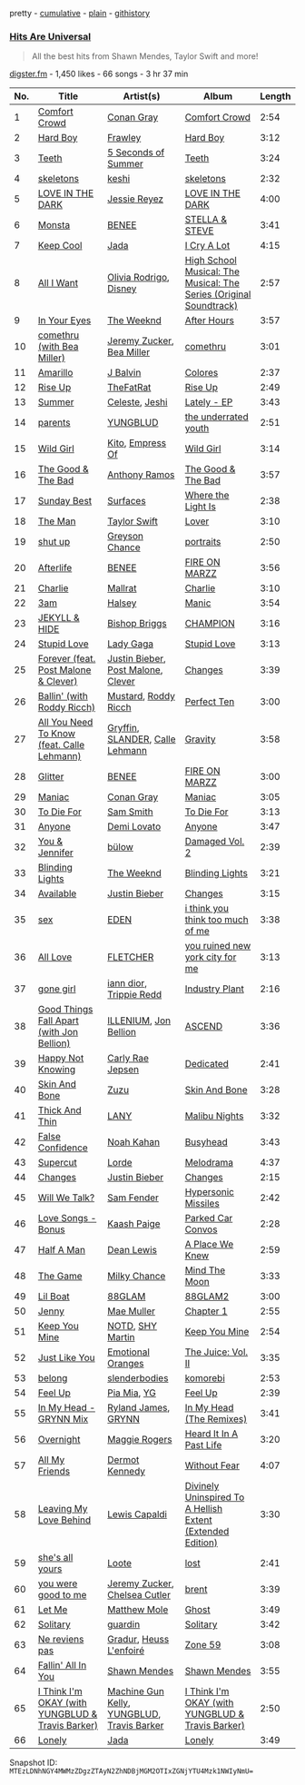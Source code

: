 pretty - [cumulative](/playlists/cumulative/0RBvdfnbMgXjWu7ywqURZc.md) - [plain](/playlists/plain/0RBvdfnbMgXjWu7ywqURZc) - [githistory](https://github.githistory.xyz/mackorone/spotify-playlist-archive/blob/main/playlists/plain/0RBvdfnbMgXjWu7ywqURZc)

### [Hits Are Universal](https://open.spotify.com/playlist/0RBvdfnbMgXjWu7ywqURZc)

> All the best hits from Shawn Mendes, Taylor Swift and more!

[digster.fm](https://open.spotify.com/user/digster.fm) - 1,450 likes - 66 songs - 3 hr 37 min

| No. | Title | Artist(s) | Album | Length |
|---|---|---|---|---|
| 1 | [Comfort Crowd](https://open.spotify.com/track/48Kszfw1hinlKdMrnE85sg) | [Conan Gray](https://open.spotify.com/artist/4Uc8Dsxct0oMqx0P6i60ea) | [Comfort Crowd](https://open.spotify.com/album/6WTXcblKHvnTAfVbqXLmoA) | 2:54 |
| 2 | [Hard Boy](https://open.spotify.com/track/58ASzIQ5TBNQuAvCOZorjF) | [Frawley](https://open.spotify.com/artist/0Ey8TMIVvT6OSYiblEuyMh) | [Hard Boy](https://open.spotify.com/album/4orFYFFPPT0XPqDSehtseF) | 3:12 |
| 3 | [Teeth](https://open.spotify.com/track/1JRK7srBWUtAW7dPabKBwJ) | [5 Seconds of Summer](https://open.spotify.com/artist/5Rl15oVamLq7FbSb0NNBNy) | [Teeth](https://open.spotify.com/album/6JdZip7wqJcGYtYDnzpp8T) | 3:24 |
| 4 | [skeletons](https://open.spotify.com/track/2BuJrxYKhYky20dQqTlobO) | [keshi](https://open.spotify.com/artist/3pc0bOVB5whxmD50W79wwO) | [skeletons](https://open.spotify.com/album/14IZ6aHadzsKrNMnntwLb0) | 2:32 |
| 5 | [LOVE IN THE DARK](https://open.spotify.com/track/6WrHKidpEVkYKX3vSQhBgL) | [Jessie Reyez](https://open.spotify.com/artist/3KedxarmBCyFBevnqQHy3P) | [LOVE IN THE DARK](https://open.spotify.com/album/1cotXPn0CcR0ZCQWcTtZe0) | 4:00 |
| 6 | [Monsta](https://open.spotify.com/track/2dZ6qbPiSoemJYoFWv9e0e) | [BENEE](https://open.spotify.com/artist/0Cp8WN4V8Tu4QJQwCN5Md4) | [STELLA & STEVE](https://open.spotify.com/album/3ZJSoxsPMkNC9eb6gUn0Q8) | 3:41 |
| 7 | [Keep Cool](https://open.spotify.com/track/4r74NT4GSEeMd2Udp4ymyv) | [Jada](https://open.spotify.com/artist/2pobDPwk9fuzujz5YKKAVB) | [I Cry A Lot](https://open.spotify.com/album/7MADxJsa5sGchyRV3TlS0a) | 4:15 |
| 8 | [All I Want](https://open.spotify.com/track/1v6svH1Fyx9C1nIt1mA2DT) | [Olivia Rodrigo](https://open.spotify.com/artist/1McMsnEElThX1knmY4oliG), [Disney](https://open.spotify.com/artist/3xvaSlT4xsyk6lY1ESOspO) | [High School Musical: The Musical: The Series \(Original Soundtrack\)](https://open.spotify.com/album/4GgojLZOPRu8MdUVmjNRSI) | 2:57 |
| 9 | [In Your Eyes](https://open.spotify.com/track/7szuecWAPwGoV1e5vGu8tl) | [The Weeknd](https://open.spotify.com/artist/1Xyo4u8uXC1ZmMpatF05PJ) | [After Hours](https://open.spotify.com/album/4yP0hdKOZPNshxUOjY0cZj) | 3:57 |
| 10 | [comethru \(with Bea Miller\)](https://open.spotify.com/track/0PgYPBGqF6Wm5KFHQ81nq5) | [Jeremy Zucker](https://open.spotify.com/artist/3gIRvgZssIb9aiirIg0nI3), [Bea Miller](https://open.spotify.com/artist/1o2NpYGqHiCq7FoiYdyd1x) | [comethru](https://open.spotify.com/album/10Dr3GO6OzrOwJwoY11IoH) | 3:01 |
| 11 | [Amarillo](https://open.spotify.com/track/6zEgnpM0qYmHLDnh8WPejL) | [J Balvin](https://open.spotify.com/artist/1vyhD5VmyZ7KMfW5gqLgo5) | [Colores](https://open.spotify.com/album/2mX8ktJoWvyidWBU9U8Jis) | 2:37 |
| 12 | [Rise Up](https://open.spotify.com/track/6inzGTxyGsXVjpVKtFGrcE) | [TheFatRat](https://open.spotify.com/artist/3OKg7YbOIatODzkRIbLJR4) | [Rise Up](https://open.spotify.com/album/6UiZtVFcizmfrwAU3yLQH3) | 2:49 |
| 13 | [Summer](https://open.spotify.com/track/5gM2SbhNzLAL9elqqrRwxu) | [Celeste](https://open.spotify.com/artist/49HlOY4gkHqsYG9GCuhkcc), [Jeshi](https://open.spotify.com/artist/0q8eApZJs5WDBxayY9769C) | [Lately \- EP](https://open.spotify.com/album/6FwmrujtL2r7FfFVw5GUjb) | 3:43 |
| 14 | [parents](https://open.spotify.com/track/68rVGSTnCiFOET9k5Vd8Se) | [YUNGBLUD](https://open.spotify.com/artist/6Ad91Jof8Niiw0lGLLi3NW) | [the underrated youth](https://open.spotify.com/album/0kGTcfwQC5nlsubgxUXdwP) | 2:51 |
| 15 | [Wild Girl](https://open.spotify.com/track/3IqwOIVNLdBs7av6n8Plrt) | [Kito](https://open.spotify.com/artist/3FLUBwpAnaIlIKeaBfsxFe), [Empress Of](https://open.spotify.com/artist/5QuBVnBPEzwYvFrgBbwpmU) | [Wild Girl](https://open.spotify.com/album/5gjaKIotnXLPTsb9lvp5vT) | 3:14 |
| 16 | [The Good & The Bad](https://open.spotify.com/track/6LD4m5kbjSemWJaA9DdEIp) | [Anthony Ramos](https://open.spotify.com/artist/660YptcR0hNHJ8iEr1qcse) | [The Good & The Bad](https://open.spotify.com/album/19HUwMGdjDSb7AnO2UXFIM) | 3:57 |
| 17 | [Sunday Best](https://open.spotify.com/track/1Cv1YLb4q0RzL6pybtaMLo) | [Surfaces](https://open.spotify.com/artist/4ETSs924pXMzjIeD6E9b4u) | [Where the Light Is](https://open.spotify.com/album/3mMWlBGocBwsS1Q0o9wvlc) | 2:38 |
| 18 | [The Man](https://open.spotify.com/track/3RauEVgRgj1IuWdJ9fDs70) | [Taylor Swift](https://open.spotify.com/artist/06HL4z0CvFAxyc27GXpf02) | [Lover](https://open.spotify.com/album/1NAmidJlEaVgA3MpcPFYGq) | 3:10 |
| 19 | [shut up](https://open.spotify.com/track/65mPCrY32YMQlBnmWVrKNa) | [Greyson Chance](https://open.spotify.com/artist/0Qnx1MPnHYt3jJCYrRFVwX) | [portraits](https://open.spotify.com/album/51EYIcwEHs2WpaiZrrjWtT) | 2:50 |
| 20 | [Afterlife](https://open.spotify.com/track/5WssbEU2WtMHm7NH37Nfz5) | [BENEE](https://open.spotify.com/artist/0Cp8WN4V8Tu4QJQwCN5Md4) | [FIRE ON MARZZ](https://open.spotify.com/album/6pTMhQX8gt1xegiIwo3Ekb) | 3:56 |
| 21 | [Charlie](https://open.spotify.com/track/5Z69nqYhcktzSRDIBA9JvS) | [Mallrat](https://open.spotify.com/artist/4OSArit7O2Jaj4mgf3YN7A) | [Charlie](https://open.spotify.com/album/2sf7N2WKAzMKlpPn0JuYbj) | 3:10 |
| 22 | [3am](https://open.spotify.com/track/1OfLNb6dQ9dra1B58iT9Ex) | [Halsey](https://open.spotify.com/artist/26VFTg2z8YR0cCuwLzESi2) | [Manic](https://open.spotify.com/album/68enXe5XcJdciSDAZr0Alr) | 3:54 |
| 23 | [JEKYLL & HIDE](https://open.spotify.com/track/3UmBgQiJhbNMmyPVceuH4d) | [Bishop Briggs](https://open.spotify.com/artist/0yb46jwm7gqbZXVXZQ8Z1e) | [CHAMPION](https://open.spotify.com/album/10XDik8bnbbPTfpO05tjwx) | 3:16 |
| 24 | [Stupid Love](https://open.spotify.com/track/2kJu14V7hbZw3I4K8L8SXb) | [Lady Gaga](https://open.spotify.com/artist/1HY2Jd0NmPuamShAr6KMms) | [Stupid Love](https://open.spotify.com/album/2HDW1EX8IBI3jqobswAfrZ) | 3:13 |
| 25 | [Forever \(feat\. Post Malone & Clever\)](https://open.spotify.com/track/2ZlCGeK30BLRNSPC832pNZ) | [Justin Bieber](https://open.spotify.com/artist/1uNFoZAHBGtllmzznpCI3s), [Post Malone](https://open.spotify.com/artist/246dkjvS1zLTtiykXe5h60), [Clever](https://open.spotify.com/artist/5yy76ufVriyvidNSvXlRU1) | [Changes](https://open.spotify.com/album/63iWSELt9V1kV6RSMxN7Ii) | 3:39 |
| 26 | [Ballin' \(with Roddy Ricch\)](https://open.spotify.com/track/3QzAOrNlsabgbMwlZt7TAY) | [Mustard](https://open.spotify.com/artist/0YinUQ50QDB7ZxSCLyQ40k), [Roddy Ricch](https://open.spotify.com/artist/757aE44tKEUQEqRuT6GnEB) | [Perfect Ten](https://open.spotify.com/album/2WrNHOba5u6P9S9xEboaUy) | 3:00 |
| 27 | [All You Need To Know \(feat\. Calle Lehmann\)](https://open.spotify.com/track/4TIkSdsNSfqpuq6ZYvCjAz) | [Gryffin](https://open.spotify.com/artist/2ZRQcIgzPCVaT9XKhXZIzh), [SLANDER](https://open.spotify.com/artist/20DZAfCuP1TKZl5KcY7z3Q), [Calle Lehmann](https://open.spotify.com/artist/2QeNM65b7IWvK4Ofcqz8cm) | [Gravity](https://open.spotify.com/album/2IAVHJdaRPFA6MQqXHoG75) | 3:58 |
| 28 | [Glitter](https://open.spotify.com/track/23TPP1eeElFfvYVznskwCY) | [BENEE](https://open.spotify.com/artist/0Cp8WN4V8Tu4QJQwCN5Md4) | [FIRE ON MARZZ](https://open.spotify.com/album/6pTMhQX8gt1xegiIwo3Ekb) | 3:00 |
| 29 | [Maniac](https://open.spotify.com/track/7hpJ9tATWb2vztlq99hERP) | [Conan Gray](https://open.spotify.com/artist/4Uc8Dsxct0oMqx0P6i60ea) | [Maniac](https://open.spotify.com/album/4x1U4pmSekLejbWCRI0SES) | 3:05 |
| 30 | [To Die For](https://open.spotify.com/track/2ZTYlnhhV1UAReg7wIGolx) | [Sam Smith](https://open.spotify.com/artist/2wY79sveU1sp5g7SokKOiI) | [To Die For](https://open.spotify.com/album/2motAeq8jZvHkF4VpbWSHf) | 3:13 |
| 31 | [Anyone](https://open.spotify.com/track/18ssFhD04lWo1RzpcohnrG) | [Demi Lovato](https://open.spotify.com/artist/6S2OmqARrzebs0tKUEyXyp) | [Anyone](https://open.spotify.com/album/4yP39SWfHBKh8J0HV3tCo1) | 3:47 |
| 32 | [You & Jennifer](https://open.spotify.com/track/0g21KZ1XJuhwexWPLpuEt1) | [bülow](https://open.spotify.com/artist/5vBrKGOjN10BMwB0cJADj4) | [Damaged Vol\. 2](https://open.spotify.com/album/1gZ3Wi966cliRIktXiaWij) | 2:39 |
| 33 | [Blinding Lights](https://open.spotify.com/track/0sf12qNH5qcw8qpgymFOqD) | [The Weeknd](https://open.spotify.com/artist/1Xyo4u8uXC1ZmMpatF05PJ) | [Blinding Lights](https://open.spotify.com/album/2ZfHkwHuoAZrlz7RMj0PDz) | 3:21 |
| 34 | [Available](https://open.spotify.com/track/1b6tPXXCV2fSNtR3SKWUQA) | [Justin Bieber](https://open.spotify.com/artist/1uNFoZAHBGtllmzznpCI3s) | [Changes](https://open.spotify.com/album/63iWSELt9V1kV6RSMxN7Ii) | 3:15 |
| 35 | [sex](https://open.spotify.com/track/26ZX2JrAb8AFbr8FFfAsO7) | [EDEN](https://open.spotify.com/artist/1t20wYnTiAT0Bs7H1hv9Wt) | [i think you think too much of me](https://open.spotify.com/album/7AVvQhnDEUidKyJsXmQ7ju) | 3:38 |
| 36 | [All Love](https://open.spotify.com/track/7iv32XEy2HlM7PqQO4lp5f) | [FLETCHER](https://open.spotify.com/artist/5qa31A9HySw3T7MKWI9bGg) | [you ruined new york city for me](https://open.spotify.com/album/4aGGhfTv8mJ9JAiz8dsa0L) | 3:13 |
| 37 | [gone girl](https://open.spotify.com/track/3iH29NcCxYgI5shlkZrUoB) | [iann dior](https://open.spotify.com/artist/6ASri4ePR7RlsvIQgWPJpS), [Trippie Redd](https://open.spotify.com/artist/6Xgp2XMz1fhVYe7i6yNAax) | [Industry Plant](https://open.spotify.com/album/5UuzudgFxwLkxC1LFajC5e) | 2:16 |
| 38 | [Good Things Fall Apart \(with Jon Bellion\)](https://open.spotify.com/track/3LxG9HkMMFP0MZuiw3O2rF) | [ILLENIUM](https://open.spotify.com/artist/45eNHdiiabvmbp4erw26rg), [Jon Bellion](https://open.spotify.com/artist/50JJSqHUf2RQ9xsHs0KMHg) | [ASCEND](https://open.spotify.com/album/60xcVwuQJAOyu11xf9mObS) | 3:36 |
| 39 | [Happy Not Knowing](https://open.spotify.com/track/4hDBBUfxZom9yCl67A8UAe) | [Carly Rae Jepsen](https://open.spotify.com/artist/6sFIWsNpZYqfjUpaCgueju) | [Dedicated](https://open.spotify.com/album/25it7uSpNFuRoD6uNc0Tfu) | 2:41 |
| 40 | [Skin And Bone](https://open.spotify.com/track/4q4pJ1s9hJYw6CnApmi327) | [Zuzu](https://open.spotify.com/artist/4GcpGBggb1BbFfG4jS2Wpm) | [Skin And Bone](https://open.spotify.com/album/5eCTCx6l0ic5jt68prp1PX) | 3:28 |
| 41 | [Thick And Thin](https://open.spotify.com/track/3D110t9ctcoOoylXsc3iR8) | [LANY](https://open.spotify.com/artist/49tQo2QULno7gxHutgccqF) | [Malibu Nights](https://open.spotify.com/album/6SWmGozzQDUaczHXMuE8Za) | 3:32 |
| 42 | [False Confidence](https://open.spotify.com/track/7nDFTHHwfe32a8qdp9XqPy) | [Noah Kahan](https://open.spotify.com/artist/2RQXRUsr4IW1f3mKyKsy4B) | [Busyhead](https://open.spotify.com/album/3DNQrMjvVGiueVrj1qquJd) | 3:43 |
| 43 | [Supercut](https://open.spotify.com/track/6K8VQ84MqhsoakN5MjrnVR) | [Lorde](https://open.spotify.com/artist/163tK9Wjr9P9DmM0AVK7lm) | [Melodrama](https://open.spotify.com/album/2B87zXm9bOWvAJdkJBTpzF) | 4:37 |
| 44 | [Changes](https://open.spotify.com/track/521Os1SMlxmsoevsqyjNmJ) | [Justin Bieber](https://open.spotify.com/artist/1uNFoZAHBGtllmzznpCI3s) | [Changes](https://open.spotify.com/album/63iWSELt9V1kV6RSMxN7Ii) | 2:15 |
| 45 | [Will We Talk?](https://open.spotify.com/track/5g0HSob4PEq7M8blV6y70i) | [Sam Fender](https://open.spotify.com/artist/6zlR5ttMfMNmwf2lecU9Cc) | [Hypersonic Missiles](https://open.spotify.com/album/7FWCgfnTgupXdyBy51ME9m) | 2:42 |
| 46 | [Love Songs \- Bonus](https://open.spotify.com/track/6qL5UWxRSQYml9O99ozoLv) | [Kaash Paige](https://open.spotify.com/artist/0f2YkMXwFNJNSX7MymevKE) | [Parked Car Convos](https://open.spotify.com/album/5CEfb4A8SgiCOY6R7c7s34) | 2:28 |
| 47 | [Half A Man](https://open.spotify.com/track/6WU74yOM3Evu2hoyy2g5g5) | [Dean Lewis](https://open.spotify.com/artist/3QSQFmccmX81fWCUSPTS7y) | [A Place We Knew](https://open.spotify.com/album/1mRtVjwGgBvLiaJhPGHZ8M) | 2:59 |
| 48 | [The Game](https://open.spotify.com/track/24nN6MHT8RXVLMPp5Xxfje) | [Milky Chance](https://open.spotify.com/artist/1hzfo8twXdOegF3xireCYs) | [Mind The Moon](https://open.spotify.com/album/4IVcJES0Og7KzrtA70DgC2) | 3:33 |
| 49 | [Lil Boat](https://open.spotify.com/track/3Zcv9IeYgCvEhxFTfsduaQ) | [88GLAM](https://open.spotify.com/artist/2I9SLklAOG0vdMiUUMNxRl) | [88GLAM2](https://open.spotify.com/album/1BgPkFMgud3lmEc6enZsjd) | 3:00 |
| 50 | [Jenny](https://open.spotify.com/track/2OeqBq7sa3QaN5pj3WmVSd) | [Mae Muller](https://open.spotify.com/artist/1BEUkE2CSUgHTLSBMZdnFB) | [Chapter 1](https://open.spotify.com/album/59ofrvJe4ZF6ogxmOSMYA3) | 2:55 |
| 51 | [Keep You Mine](https://open.spotify.com/track/0OJN2A3Qyvd7pwSF0AIteC) | [NOTD](https://open.spotify.com/artist/5jAMCwdNHWr7JThxtMuEyy), [SHY Martin](https://open.spotify.com/artist/7eCmccnRwPmRnWPw61x6jM) | [Keep You Mine](https://open.spotify.com/album/6r3wtqeQLGFb59YJWz2jHC) | 2:54 |
| 52 | [Just Like You](https://open.spotify.com/track/0sYfwwEy0UyNizk6na4zGm) | [Emotional Oranges](https://open.spotify.com/artist/12trz2INGglrKMzLmg0y2C) | [The Juice: Vol\. II](https://open.spotify.com/album/6q8BNcH6wkWwWC0fGoJwkS) | 3:35 |
| 53 | [belong](https://open.spotify.com/track/33n1o7mzohXiCzS6Rr5q2E) | [slenderbodies](https://open.spotify.com/artist/3S4d3YRNGg2OhnNm3QvfhA) | [komorebi](https://open.spotify.com/album/6JZtYt3v32a9sTRxPlMZEn) | 2:53 |
| 54 | [Feel Up](https://open.spotify.com/track/4lTLA56cAilcRXpZWCWyS2) | [Pia Mia](https://open.spotify.com/artist/1BhWF9W2PngtPSyobKg0rP), [YG](https://open.spotify.com/artist/0A0FS04o6zMoto8OKPsDwY) | [Feel Up](https://open.spotify.com/album/5LACQrcCig2eYAbJFB8cTS) | 2:39 |
| 55 | [In My Head \- GRYNN Mix](https://open.spotify.com/track/0Iyg9kVA6iC0AEyQ1urjZj) | [Ryland James](https://open.spotify.com/artist/4WXIF211lYZfYEn0d13Ac0), [GRYNN](https://open.spotify.com/artist/3gd9PDYz0gQ2sDuYcckbJz) | [In My Head \(The Remixes\)](https://open.spotify.com/album/4yu4rNnE1W4iuwbkZgDF0U) | 3:41 |
| 56 | [Overnight](https://open.spotify.com/track/4L9l5x0WuzNtyEBeqzvgPE) | [Maggie Rogers](https://open.spotify.com/artist/4NZvixzsSefsNiIqXn0NDe) | [Heard It In A Past Life](https://open.spotify.com/album/5AHWNPo3gllDmixgAoFru4) | 3:20 |
| 57 | [All My Friends](https://open.spotify.com/track/70pP6E6VvznsfrSsznnQnk) | [Dermot Kennedy](https://open.spotify.com/artist/5KNNVgR6LBIABRIomyCwKJ) | [Without Fear](https://open.spotify.com/album/7jGNAMzrW5HMXdxl9XyBMG) | 4:07 |
| 58 | [Leaving My Love Behind](https://open.spotify.com/track/1NxHgM5nOnmqi3KUVLbaIw) | [Lewis Capaldi](https://open.spotify.com/artist/4GNC7GD6oZMSxPGyXy4MNB) | [Divinely Uninspired To A Hellish Extent \(Extended Edition\)](https://open.spotify.com/album/2wiPF3m0ylst0JSk1IvZL8) | 3:30 |
| 59 | [she's all yours](https://open.spotify.com/track/50p8v7PAXUBoD5MzoZdr9s) | [Loote](https://open.spotify.com/artist/00TKPo9MxwZ0j4ooveIxWZ) | [lost](https://open.spotify.com/album/0hc021mB0QDSF4uCTr3Ki7) | 2:41 |
| 60 | [you were good to me](https://open.spotify.com/track/4CxFN5zON70B3VOPBYbd6P) | [Jeremy Zucker](https://open.spotify.com/artist/3gIRvgZssIb9aiirIg0nI3), [Chelsea Cutler](https://open.spotify.com/artist/5JMLG56F1X5mFmWNmS0iAp) | [brent](https://open.spotify.com/album/16mjtcKPxpQ4ajFHmJ0hJC) | 3:39 |
| 61 | [Let Me](https://open.spotify.com/track/6K0b2FYLwAbq90OgmrMvdg) | [Matthew Mole](https://open.spotify.com/artist/1LfnIuggAY5qQdS4sP1K86) | [Ghost](https://open.spotify.com/album/4kgD7Ac2gUi7PhaLz5QENO) | 3:49 |
| 62 | [Solitary](https://open.spotify.com/track/7oiTOiLalvz8tpq6onO1wR) | [guardin](https://open.spotify.com/artist/6zqcGQ6MH6yetBUoquMnL7) | [Solitary](https://open.spotify.com/album/5VZ3EwYlZXCmcvtrieSvKA) | 3:42 |
| 63 | [Ne reviens pas](https://open.spotify.com/track/4TnFANpjVwVKWzkxNzIyFH) | [Gradur](https://open.spotify.com/artist/2tcoLkA9Hexz70Kuc1NTUl), [Heuss L'enfoiré](https://open.spotify.com/artist/3YwqjMyrRfuixi2pbgTGCE) | [Zone 59](https://open.spotify.com/album/7ilqGyawRNe3bXNfLYtrfo) | 3:08 |
| 64 | [Fallin' All In You](https://open.spotify.com/track/5EYBryPOgIEPB7r5QIy6eG) | [Shawn Mendes](https://open.spotify.com/artist/7n2wHs1TKAczGzO7Dd2rGr) | [Shawn Mendes](https://open.spotify.com/album/2VP96XdMOKTXefI8Nui23s) | 3:55 |
| 65 | [I Think I'm OKAY \(with YUNGBLUD & Travis Barker\)](https://open.spotify.com/track/6bWBLZLBRQEJ5KsLicouNB) | [Machine Gun Kelly](https://open.spotify.com/artist/6TIYQ3jFPwQSRmorSezPxX), [YUNGBLUD](https://open.spotify.com/artist/6Ad91Jof8Niiw0lGLLi3NW), [Travis Barker](https://open.spotify.com/artist/4exLIFE8sISLr28sqG1qNX) | [I Think I'm OKAY \(with YUNGBLUD & Travis Barker\)](https://open.spotify.com/album/6iGIjsBt4RJQFYlBBiNk39) | 2:50 |
| 66 | [Lonely](https://open.spotify.com/track/4hxQsbgMpcp4Y0YSfIVdtx) | [Jada](https://open.spotify.com/artist/2pobDPwk9fuzujz5YKKAVB) | [Lonely](https://open.spotify.com/album/4f8culL0XOvUgHtXqJVE2j) | 3:49 |

Snapshot ID: `MTEzLDNhNGY4MWMzZDgzZTAyN2ZhNDBjMGM2OTIxZGNjYTU4Mzk1NWIyNmU=`
